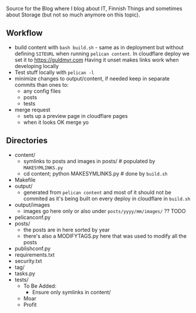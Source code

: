 Source for the Blog where I blog about IT, Finnish Things and sometimes about Storage (but not so much anymore on this topic).

## Workflow

- build content with `bash build.sh` - same as in deployment but
  without defining `SITEURL` when running `pelican content`.
  In cloudflare deploy we set it to <https://guldmyr.com>
  Having it unset makes links work when developing locally
- Test stuff locally with `pelican -l`
- minimize changes to output/content, if needed keep in separate commits than ones to:
  - any config files
  - posts
  - tests
- merge request
  - sets up a preview page in cloudflare pages
  - when it looks OK merge yo

## Directories

- content/
  - symlinks to posts and images in posts/ # populated by `MAKESYMLINKS.py`
  - cd content; python MAKESYMLINKS.py # done by `build.sh`
- Makefile
- output/
  - generated from `pelican content` and most of it should not be commited
    as it's being built on every deploy in cloudflare in `build.sh`
- output/images
  - images go here only or also under `posts/yyyy/mm/images/` ?? TODO
- pelicanconf.py
- posts/
  - the posts are in here sorted by year
  - there's also a MODIFYTAGS.py here that was used to modify all the posts
- publishconf.py
- requirements.txt
- security.txt
- tag/
- tasks.py
- tests/
  - To Be Added:
    - Ensure only symlinks in content/
  - Moar
  - Profit
